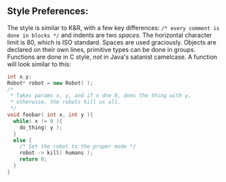 ## Style Preferences:
The style is similar to K&R, with a few key differences:
`/* every comment is done in blocks */`
and indents are two *spaces.* The horizontal character limit is 80, which is ISO standard. Spaces are used graciously.
Objects are declared on their own lines, primitive types can be done in groups. Functions are done in C style, *not* in 
Java's satanist camelcase.
A function will look similar to this:
```cpp
int x,y;
Robot* robot = new Robot( );
/*
 * Takes params x, y, and if x dne 0, does the thing with y, 
 * otherwise, the robots kill us all.
 */
void foobar( int x, int y ){
  while( x != 0 ){
    do_thing( y );
  }
  else {
    /* Set the robot to the proper mode */
    robot -> kill( humans );
    return 0;
  }
}
```
